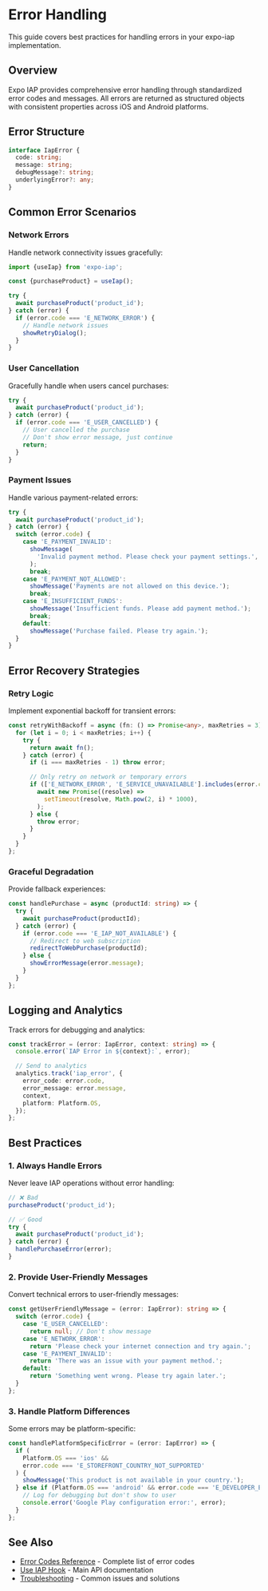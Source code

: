 # Error Handling

This guide covers best practices for handling errors in your expo-iap implementation.

## Overview

Expo IAP provides comprehensive error handling through standardized error codes and messages. All errors are returned as structured objects with consistent properties across iOS and Android platforms.

## Error Structure

```typescript
interface IapError {
  code: string;
  message: string;
  debugMessage?: string;
  underlyingError?: any;
}
```

## Common Error Scenarios

### Network Errors

Handle network connectivity issues gracefully:

```typescript
import {useIap} from 'expo-iap';

const {purchaseProduct} = useIap();

try {
  await purchaseProduct('product_id');
} catch (error) {
  if (error.code === 'E_NETWORK_ERROR') {
    // Handle network issues
    showRetryDialog();
  }
}
```

### User Cancellation

Gracefully handle when users cancel purchases:

```typescript
try {
  await purchaseProduct('product_id');
} catch (error) {
  if (error.code === 'E_USER_CANCELLED') {
    // User cancelled the purchase
    // Don't show error message, just continue
    return;
  }
}
```

### Payment Issues

Handle various payment-related errors:

```typescript
try {
  await purchaseProduct('product_id');
} catch (error) {
  switch (error.code) {
    case 'E_PAYMENT_INVALID':
      showMessage(
        'Invalid payment method. Please check your payment settings.',
      );
      break;
    case 'E_PAYMENT_NOT_ALLOWED':
      showMessage('Payments are not allowed on this device.');
      break;
    case 'E_INSUFFICIENT_FUNDS':
      showMessage('Insufficient funds. Please add payment method.');
      break;
    default:
      showMessage('Purchase failed. Please try again.');
  }
}
```

## Error Recovery Strategies

### Retry Logic

Implement exponential backoff for transient errors:

```typescript
const retryWithBackoff = async (fn: () => Promise<any>, maxRetries = 3) => {
  for (let i = 0; i < maxRetries; i++) {
    try {
      return await fn();
    } catch (error) {
      if (i === maxRetries - 1) throw error;

      // Only retry on network or temporary errors
      if (['E_NETWORK_ERROR', 'E_SERVICE_UNAVAILABLE'].includes(error.code)) {
        await new Promise((resolve) =>
          setTimeout(resolve, Math.pow(2, i) * 1000),
        );
      } else {
        throw error;
      }
    }
  }
};
```

### Graceful Degradation

Provide fallback experiences:

```typescript
const handlePurchase = async (productId: string) => {
  try {
    await purchaseProduct(productId);
  } catch (error) {
    if (error.code === 'E_IAP_NOT_AVAILABLE') {
      // Redirect to web subscription
      redirectToWebPurchase(productId);
    } else {
      showErrorMessage(error.message);
    }
  }
};
```

## Logging and Analytics

Track errors for debugging and analytics:

```typescript
const trackError = (error: IapError, context: string) => {
  console.error(`IAP Error in ${context}:`, error);

  // Send to analytics
  analytics.track('iap_error', {
    error_code: error.code,
    error_message: error.message,
    context,
    platform: Platform.OS,
  });
};
```

## Best Practices

### 1. Always Handle Errors

Never leave IAP operations without error handling:

```typescript
// ❌ Bad
purchaseProduct('product_id');

// ✅ Good
try {
  await purchaseProduct('product_id');
} catch (error) {
  handlePurchaseError(error);
}
```

### 2. Provide User-Friendly Messages

Convert technical errors to user-friendly messages:

```typescript
const getUserFriendlyMessage = (error: IapError): string => {
  switch (error.code) {
    case 'E_USER_CANCELLED':
      return null; // Don't show message
    case 'E_NETWORK_ERROR':
      return 'Please check your internet connection and try again.';
    case 'E_PAYMENT_INVALID':
      return 'There was an issue with your payment method.';
    default:
      return 'Something went wrong. Please try again later.';
  }
};
```

### 3. Handle Platform Differences

Some errors may be platform-specific:

```typescript
const handlePlatformSpecificError = (error: IapError) => {
  if (
    Platform.OS === 'ios' &&
    error.code === 'E_STOREFRONT_COUNTRY_NOT_SUPPORTED'
  ) {
    showMessage('This product is not available in your country.');
  } else if (Platform.OS === 'android' && error.code === 'E_DEVELOPER_ERROR') {
    // Log for debugging but don't show to user
    console.error('Google Play configuration error:', error);
  }
};
```

## See Also

- [Error Codes Reference](../api/error-codes) - Complete list of error codes
- [Use IAP Hook](../api/use-iap) - Main API documentation
- [Troubleshooting](./troubleshooting) - Common issues and solutions
